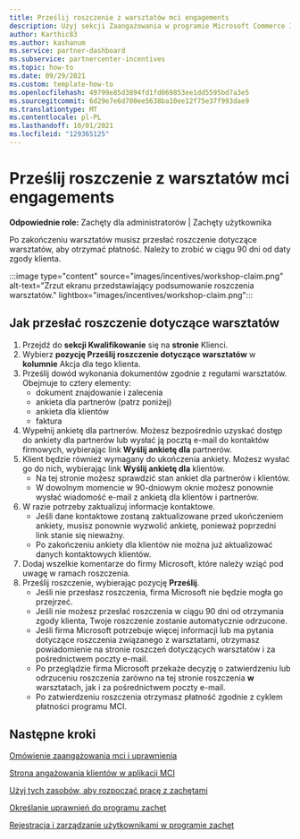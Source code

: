 ```yaml
---
title: Prześlij roszczenie z warsztatów mci engagements
description: Użyj sekcji Zaangażowania w programie Microsoft Commerce Incentive (MCI), aby przesłać roszczenia dotyczące warsztatów.
author: Karthic83
ms.author: kashanum
ms.service: partner-dashboard
ms.subservice: partnercenter-incentives
ms.topic: how-to
ms.date: 09/29/2021
ms.custom: template-how-to
ms.openlocfilehash: 49799e85d3894fd1fd069853ee1dd5595bd7a3e5
ms.sourcegitcommit: 6d29e7e6d700ee5638ba10ee12f75e37f993dae9
ms.translationtype: MT
ms.contentlocale: pl-PL
ms.lasthandoff: 10/01/2021
ms.locfileid: "129365125"
---
```

# <a name="submit-an-mci-engagements-workshop-claim"></a>Prześlij roszczenie z warsztatów mci engagements 

**Odpowiednie role:** Zachęty dla administratorów | Zachęty użytkownika

Po zakończeniu warsztatów musisz przesłać roszczenie dotyczące warsztatów, aby otrzymać płatność. Należy to zrobić w ciągu 90 dni od daty zgody klienta.

:::image type="content" source="images/incentives/workshop-claim.png" alt-text="Zrzut ekranu przedstawiający podsumowanie roszczenia warsztatów." lightbox="images/incentives/workshop-claim.png":::

## <a name="how-to-submit-a-workshop-claim"></a>Jak przesłać roszczenie dotyczące warsztatów 

1. Przejdź do **sekcji Kwalifikowanie** się na **stronie** Klienci.
2. Wybierz **pozycję Prześlij roszczenie dotyczące warsztatów** w **kolumnie** Akcja dla tego klienta.
3. Prześlij dowód wykonania dokumentów zgodnie z regułami warsztatów. Obejmuje to cztery elementy:
   - dokument znajdowanie i zalecenia
   - ankieta dla partnerów (patrz poniżej)
   - ankieta dla klientów
   - faktura
4. Wypełnij ankietę dla partnerów. Możesz bezpośrednio uzyskać dostęp do ankiety dla partnerów lub wysłać ją pocztą e-mail do kontaktów firmowych, wybierając link **Wyślij ankietę dla** partnerów.
5.  Klient będzie również wymagany do ukończenia ankiety. Możesz wysłać go do nich, wybierając link **Wyślij ankietę dla** klientów.
    - Na tej stronie możesz sprawdzić stan ankiet dla partnerów i klientów.
    - W dowolnym momencie w 90-dniowym oknie możesz ponownie wysłać wiadomość e-mail z ankietą dla klientów i partnerów.
6. W razie potrzeby zaktualizuj informacje kontaktowe.
   - Jeśli dane kontaktowe zostaną zaktualizowane przed ukończeniem ankiety, musisz ponownie wyzwolić ankietę, ponieważ poprzedni link stanie się nieważny.
   - Po zakończeniu ankiety dla klientów nie można już aktualizować danych kontaktowych klientów.
7. Dodaj wszelkie komentarze do firmy Microsoft, które należy wziąć pod uwagę w ramach roszczenia.
8. Prześlij roszczenie, wybierając pozycję **Prześlij**.
   - Jeśli nie przesłasz roszczenia, firma Microsoft nie będzie mogła go przejrzeć.
   - Jeśli nie możesz przesłać roszczenia w ciągu 90 dni od otrzymania zgody klienta, Twoje roszczenie zostanie automatycznie odrzucone.
   - Jeśli firma Microsoft potrzebuje więcej informacji lub ma pytania dotyczące roszczenia  związanego z warsztatami, otrzymasz powiadomienie na stronie roszczeń dotyczących warsztatów i za pośrednictwem poczty e-mail.
   - Po przeglądzie firma Microsoft przekaże decyzję o zatwierdzeniu lub odrzuceniu roszczenia zarówno na tej stronie roszczenia **w** warsztatach, jak i za pośrednictwem poczty e-mail.
   - Po zatwierdzeniu roszczenia otrzymasz płatność zgodnie z cyklem płatności programu MCI.
  
 ## <a name="next-steps"></a>Następne kroki
[Omówienie zaangażowania mci i uprawnienia](/partner-center/mci-engagements)

[Strona angażowania klientów w aplikacji MCI](/partner-center/mci-engagements-customers)

[Użyj tych zasobów, aby rozpocząć pracę z zachętami](/partner-center/incentives-get-started-intro)

[Określanie uprawnień do programu zachęt](/partner-center/incentives-determined-your-program-eligibility)

[Rejestracja i zarządzanie użytkownikami w programie zachęt](/partner-center/incentives-enroll)